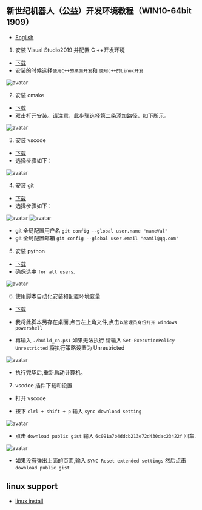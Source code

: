 ## 新世纪机器人（公益）开发环境教程（WIN10-64bit 1909）

- [English](./readme.md)

1. 安装 Visual Studio2019 并配置 C ++开发环境

- [下载](https://qzrobot.top/index.php/s/ckFtR2YwynSrSiz/download)
- 安装的时候选择`使用C++的桌面开发`和 `使用c++的Linux开发`

![avatar](./pic/0.visualstudio.jpg)

2. 安装 cmake

- [下载](https://qzrobot.top/index.php/s/9PpsXD9yxAd85sd/download)
- 双击打开安装。请注意，此步骤选择第二条添加路径，如下所示。

![avatar](./pic/1.cmake.jpg)

3. 安装 vscode

- [下载](https://qzrobot.top/index.php/s/ySZieKANW5GedZM/download)
- 选择步骤如下：

![avatar](./pic/2.vscode.jpg)

4. 安装 git

- [下载](https://qzrobot.top/index.php/s/afkWMfGGrZxZcaR/download)
- 选择步骤如下：

![avatar](./pic/3.git-1.jpg)
![avatar](./pic/3.git-2.jpg)

- git 全局配置用户名 `git config --global user.name "nameVal"`
- git 全局配置邮箱 `git config --global user.email "eamil@qq.com"`

5. 安装 python

- [下载](https://qzrobot.top/index.php/s/THniMLtpTa4j3j5/download)
- 确保选中 `for all users`.

![avatar](./pic/4.python.jpg)

6. 使用脚本自动化安装和配置环境变量

- [下载](https://qzrobot.top/index.php/s/wzNnD2JW59ocTpH/download)

- 我将此脚本另存在桌面,点击左上角文件,点击`以管理员身份打开 windows powershell`
- 再输入 `./build_cn.ps1`
  如果无法执行 请输入 `Set-ExecutionPolicy Unrestricted` 将执行策略设置为 Unrestricted

![avatar](./pic/7.环境变量-1.jpg)

- 执行完毕后,重新启动计算机。

7. vscdoe 插件下载和设置

- 打开 vscode

- 按下 `clrl + shift + p` 输入 `sync download setting`

![avatar](./pic/8.vscode-2.jpg)

- 点击 `download public gist` 输入 `6c091a7b4ddcb213e72d430dac23422f` 回车.

![avatar](./pic/8.vscode-3.jpg)

- 如果没有弹出上面的页面,输入 `SYNC Reset extended settings` 然后点击 `download public gist`

## linux support

- [linux install](./linux_support.md)
